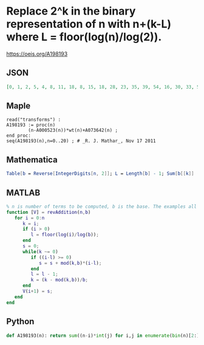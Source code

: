 # Replace 2^k in the binary representation of n with n\+\(k\-L\) where L \= floor\(log\(n\)/log\(2\)\)\.
https://oeis.org/A198193
## JSON
```JSON
[0, 1, 2, 5, 4, 8, 11, 18, 8, 15, 18, 28, 23, 35, 39, 54, 16, 30, 33, 50, 38, 57, 61, 83, 47, 70, 74, 100, 81, 109, 114, 145, 32, 61, 64, 96, 69, 103, 107, 144, 78, 116, 120, 161, 127, 170, 175, 221, 95, 141, 145, 194, 152, 203, 208, 262, 165, 220, 225, 283]
```
## Maple
```Maple
read("transforms") :
A198193 := proc(n)
        (n-A000523(n))*wt(n)+A073642(n) ;
end proc:
seq(A198193(n),n=0..20) ; # _R. J. Mathar_, Nov 17 2011
```
## Mathematica
```Mathematica
Table[b = Reverse[IntegerDigits[n, 2]]; L = Length[b] - 1; Sum[b[[k]] (n + k - 1 - L), {k, Length[b]}], {n, 0, 59}] (* _T. D. Noe_, Nov 01 2011 *)
```
## MATLAB
```MATLAB
% n is number of terms to be computed, b is the base. The examples all use b=2:
function [V] = revAddition(n,b)
   for i = 0:n
      k = i;
      if (i > 0)
         l = floor(log(i)/log(b));
      end
      s = 0;
      while(k ~= 0)
         if ((i-l) >= 0)
            s = s + mod(k,b)*(i-l);
         end
         l = l - 1;
         k = (k - mod(k,b))/b;
      end
      V(i+1) = s;
   end
end
```
## Python
```Python
def A198193(n): return sum((n-i)*int(j) for i,j in enumerate(bin(n)[2:])) # _Chai Wah Wu_, Mar 13 2021
```
